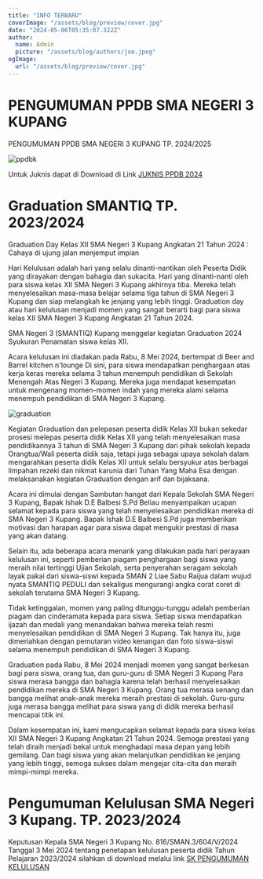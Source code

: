 ```yaml
---
title: "INFO TERBARU"
coverImage: "/assets/blog/preview/cover.jpg"
date: "2024-05-06T05:35:07.322Z"
author:
  name: Admin
  picture: "/assets/blog/authors/joe.jpeg"
ogImage:
  url: "/assets/blog/preview/cover.jpg"
---
```

# PENGUMUMAN PPDB SMA NEGERI 3 KUPANG

PENGUMUMAN PPDB SMA NEGERI 3 KUPANG TP. 2024/2025

![ppdbk](/img/ppdbk.jpg)

Untuk Juknis dapat di Download di Link 
[JUKNIS PPDB 2024](https://drive.google.com/file/d/1HZj7wwisfOajrYK_RXb50mrfhqAK4VnG/view?usp=sharing)

# Graduation SMANTIQ TP. 2023/2024

Graduation Day Kelas XII SMA Negeri 3 Kupang Angkatan 21 Tahun 2024 :
Cahaya di ujung jalan menjemput impian

Hari Kelulusan adalah hari yang selalu dinanti-nantikan oleh Peserta Didik yang dirayakan dengan bahagia dan sukacita.
Hari yang dinanti-nanti oleh para siswa kelas XII SMA Negeri 3 Kupang akhirnya tiba. 
Mereka telah menyelesaikan masa-masa belajar selama tiga tahun di SMA Negeri 3 Kupang  dan siap melangkah ke jenjang yang lebih tinggi.
Graduation day atau hari kelulusan menjadi momen yang sangat berarti bagi para siswa kelas XII SMA Negeri 3 Kupang Angkatan 21 Tahun 2024.

SMA Negeri 3 (SMANTIQ) Kupang menggelar kegiatan Graduation 2024 Syukuran Penamatan siswa kelas XII.

Acara kelulusan ini diadakan pada Rabu, 8 Mei 2024, bertempat di  Beer and Barrel kitchen n'lounge Di sini, para siswa mendapatkan penghargaan atas kerja keras mereka selama 3 tahun menempuh pendidikan di Sekolah Menengah Atas Negeri 3 Kupang.
Mereka juga mendapat kesempatan untuk mengenang momen-momen indah yang mereka alami selama menempuh pendidikan di SMA Negeri 3 Kupang.

![graduation](/img/graduation.jpg)

Kegiatan Graduation dan pelepasan peserta didik Kelas XII bukan sekedar prosesi melepas peserta didik Kelas XII yang telah menyelesaikan masa pendidikannya 3 tahun di SMA Negeri 3 Kupang dari pihak sekolah kepada Orangtua/Wali peserta didik saja, tetapi juga sebagai upaya sekolah dalam mengarahkan peserta didik Kelas XII untuk selalu bersyukur atas berbagai limpahan rezeki dan nikmat karunia dari Tuhan Yang Maha Esa dengan melaksanakan kegiatan Graduation dengan arif dan bijaksana.

Acara ini dimulai dengan Sambutan hangat dari Kepala Sekolah SMA Negeri 3 Kupang, Bapak Ishak D.E Balbesi S.Pd Beliau menyampaikan ucapan selamat kepada para siswa yang telah menyelesaikan pendidikan mereka di SMA Negeri 3 Kupang. Bapak Ishak D.E Balbesi S.Pd juga memberikan motivasi dan harapan agar para siswa dapat mengukir prestasi di masa yang akan datang.


Selain itu, ada beberapa acara menarik yang dilakukan pada hari perayaan kelulusan ini, seperti pemberian piagam penghargaan bagi siswa yang meraih nilai tertinggi Ujian Sekolah, serta penyerahan seragam sekolah layak pakai dari siswa-siswi kepada SMAN 2 Liae Sabu Raijua dalam wujud nyata SMANTIQ PEDULI dan   sekaligus mengurangi angka corat coret di sekolah terutama SMA Negeri 3 Kupang.

Tidak ketinggalan, momen yang paling ditunggu-tunggu adalah pemberian piagam dan cinderamata kepada para siswa. Setiap siswa mendapatkan ijazah dan medali yang menandakan bahwa mereka telah resmi menyelesaikan pendidikan di SMA Negeri 3 Kupang. Tak hanya itu, juga dimeriahkan dengan pemutaran video kenangan dan foto siswa-siswi selama menempuh pendidikan di SMA Negeri 3 Kupang.

Graduation pada Rabu, 8 Mei 2024 menjadi momen yang sangat berkesan bagi para siswa, orang tua, dan guru-guru di SMA Negeri 3 Kupang Para siswa merasa bangga dan bahagia karena telah berhasil menyelesaikan pendidikan mereka di SMA Negeri 3 Kupang. Orang tua merasa senang dan bangga melihat anak-anak mereka meraih prestasi di sekolah. Guru-guru juga merasa bangga melihat para siswa yang di didik mereka berhasil mencapai titik ini.

Dalam kesempatan ini, kami mengucapkan selamat kepada para siswa kelas XII SMA Negeri 3 Kupang Angkatan 21 Tahun 2024. Semoga prestasi yang telah diraih menjadi bekal untuk menghadapi masa depan yang lebih gemilang. 
Dan bagi siswa yang akan melanjutkan pendidikan ke jenjang yang lebih tinggi, semoga sukses dalam mengejar cita-cita dan meraih mimpi-mimpi mereka.

# Pengumuman Kelulusan SMA Negeri 3 Kupang. TP. 2023/2024

Keputusan Kepala SMA Negeri 3 Kupang No. 816/SMAN.3/604/V/2024 Tanggal 3 Mei 2024 tentang penetapan kelulusan peserta didik Tahun Pelajaran 2023/2024 silahkan di download melalui link [SK PENGUMUMAN KELULUSAN](https://drive.google.com/file/d/10geBWtzgwSga7BRblszjihpuG4v3tVtn/view?usp=sharing)
